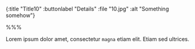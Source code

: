 {:title "Title10"
 :buttonlabel "Details"
 :file "10.jpg"
 :alt "Something somehow"}

%%%

Lorem ipsum dolor amet, consectetur `magna` etiam elit. Etiam sed ultrices.
